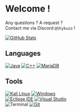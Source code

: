 # Welcome !
Any questions ? A request ?  
Contact me via Discord `@Shykuzo` !

[![GitHub Stats](https://github-readme-stats.vercel.app/api?username=Shykuzo&theme=codeSTACKr&custom_title=Statistics&show_icons=true&number_format=long&hide=contribs&card_width=1100px)](https://github.com/anuraghazra/github-readme-stats)

## Languages
[![Java](https://img.shields.io/badge/Java-white?style=for-the-badge&logo=coffeescript&color=555555)](https://www.java.com/)
[![C++](https://img.shields.io/badge/C++-white?style=for-the-badge&logo=cplusplus&color=555555)](https://cplusplus.com)
[![MariaDB](https://img.shields.io/badge/SQL-white?style=for-the-badge&logo=mariadb&color=555555)](https://mariadb.org)

## Tools

[![Kali Linux](https://img.shields.io/badge/Debian%20Testing-white?style=for-the-badge&logo=kalilinux&label=Kali%20Linux&color=4b70dd)](https://www.kali.org)
[![Windows](https://img.shields.io/badge/null-10-white?style=for-the-badge&logo=windows&label=Windows&color=064ac7)](https://www.microsoft.com/fr-fr/software-download/windows10%20)  
[![Eclipse IDE](https://img.shields.io/badge/null-JAVA-white?style=for-the-badge&logo=eclipseide&label=Eclipse%20IDE&color=F88D2B)](https://www.eclipse.org/ide/)
[![Visual Studio](https://img.shields.io/badge/null-2013-white?style=for-the-badge&logo=visualstudio&label=Visual%20Studio&color=064ac7)](https://visualstudio.microsoft.com/fr/)  
![Terminal](https://img.shields.io/badge/null-Bash-white?style=for-the-badge&logo=gnometerminal&label=Terminal&color=4b70dd)
[![Git](https://img.shields.io/badge/Git-white?style=for-the-badge&logo=git&color=555555)](https://git-scm.com)
